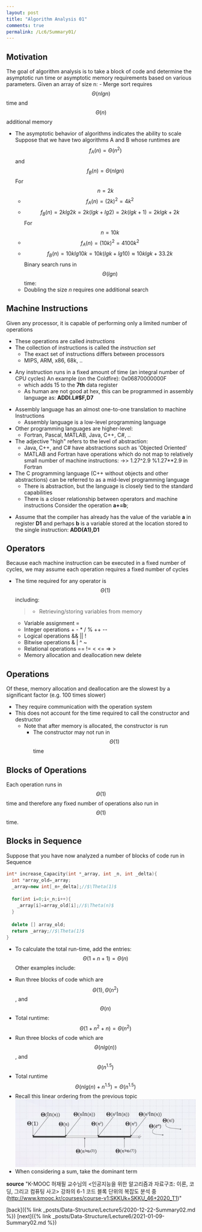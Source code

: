 ```yaml
---
layout: post
title: "Algorithm Analysis 01"
comments: true
permalink: /Lc6/Summary01/
---
```

## Motivation
The goal of algorithm analysis is to take a block of code and determine the asymptotic run time or asymptotic memory requirements based on various parameters.
Given an array of size n:
    - Merge sort requires $$\Theta(n lg n)$$ time and $$\Theta(n)$$ additional memory
- The asymptotic behavior of algorithms indicates the ability to scale
Suppose that we have two algorithms A and B whose runtimes are $$f_{A}(n)=\Theta(n^2)$$ and $$f_{B}(n)=\Theta(n lg n)$$
  For $$n=2k$$
  - $$f_{A}(n)=(2k)^2=4k^2$$
  - $$f_{B}(n)=2k lg 2k=2k (lg k+lg 2) = 2k(lg k+1)=2k lg k + 2k$$
  For $$n=10k$$
  - $$f_{A}(n)=(10k)^2=4100k^2$$
  - $$f_{B}(n)=10k lg 10k=10k(lg k+lg 10)\approx 10k lg k+33.2k$$
Binary search runs in $$\Theta(lg n)$$ time:
  - Doubling the size _n_ requires one additional search
## Machine Instructions
Given any processor, it is capable of performing only a limited number of operations
* These operations are called _instructions_
* The collection of instructions is called the _instruction set_
  - The exact set of instructions differs between processors
  - MIPS, ARM, x86, 68k, ..
- Any instruction runs in a fixed amount of time (an integral number of CPU cycles)
An example (on the Coldfire): 0x06870000000F
  - which adds 15 to the **7th** data register
  - As human are not good at hex, this can be programmed in assembly language as: **ADDI.L#$F,D7**
* Assembly language has an almost one-to-one translation to machine Instructions
  - Assembly language is a low-level programming language
* Other programming languages are higher-level:
  - Fortran, Pascal, MATLAB, Java, C++, C#, ..
* The adjective "high" refers to the level of abstraction:
  - Java, C++, and C# have abstractions such as 'Objected Oriented'
  - MATLAB and Fortran have operations which do not map to relatively small number of machine instructions:
    ->> 1.27^2.9   %1.27**2.9 in Fortran
* The C programming language (C++ without objects and other abstractions) can be referred to as a mid-level programming language
  - There is abstraction, but the language is closely tied to the standard capabilities
  - There is a closer relationship between operators and machine instructions
Consider the operation **a+=b**;
- Assume that the compiler has already has the value of the variable **a** in register **D1** and perhaps **b** is a variable stored at the location stored to the single instruction: **ADD(A1),D1**
## Operators
Because each machine instruction can be executed in a fixed number of cycles, we may assume each operation requires a fixed number of cycles
- The time required for any operator is $$\Theta(1)$$ including:
  >  - Retrieving/storing variables from memory
    - Variable assignment =
    - Integer operations  + - * / % ++ --
    - Logical operations  && || !
    - Bitwise operations  & | ^ ~
    - Relational operations == != < <= => >
    - Memory allocation and deallocation  new delete

## Operations
Of these, memory allocation and deallocation are the slowest by a significant factor (e.g. 100 times slower)
* They require communication with the operation system
* This does not account for the time required to call the constructor and destructor
  - Note that after memory is allocated, the constructor is run
    - The constructor may not run in $$\Theta(1)$$ time
## Blocks of Operations
Each operation runs in $$\Theta(1)$$ time and therefore any fixed number of operations also run in $$\Theta(1)$$ time.
## Blocks in Sequence
Suppose that you have now analyzed a number of blocks of code run in Sequence
```cpp
int* increase_Capacity(int *_array, int _n, int _delta){
  int *array_old=_array;
  _array=new int[_n+_delta];//$\Theta(1)$

  for(int i=0;i<_n;i++){
    _array[i]=array_old[i];//$\Theta(n)$
  }

  delete [] array_old;
  return _array;//$\Theta(1)$
}
```
  * To calculate the total run-time, add the entries:
  $$\Theta(1+n+1)=\Theta(n)$$
Other examples include:
- Run three blocks of code which are $$\Theta(1), \Theta(n^2)$$, and $$\Theta(n)$$
- Total runtime: $$\Theta(1+n^2+n)=\Theta(n^2)$$
- Run three blocks of code which are $$\Theta(n lg(n))$$, and $$\Theta(n^{1.5})$$
- Total runtime $$\Theta(n lg(n)+n^{1.5})=\Theta(n^{1.5})$$
- Recall this linear ordering from the previous topic
![worder](/assets/worder.png)
- When considering a sum, take the dominant term

**source**
"K-MOOC 허재필 교수님의 <인공지능을 위한 알고리즘과 자료구조: 이론, 코딩, 그리고 컴퓨팅 사고>
강좌의 6-1 코드 블록 단위의 복잡도 분석 중(http://www.kmooc.kr/courses/course-v1:SKKUk+SKKU_46+2020_T1)"

[back]({% link _posts/Data-Structure/Lecture5/2020-12-22-Summary02.md %})
[next]({% link _posts/Data-Structure/Lecture6/2021-01-09-Summary02.md %})
